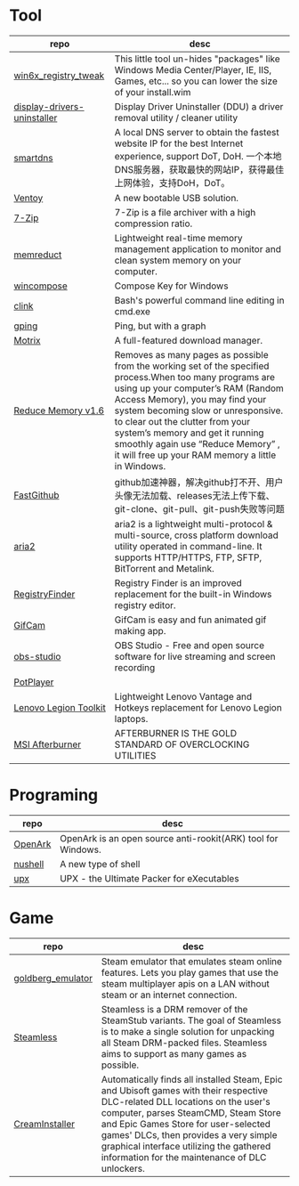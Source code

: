 Tool
===

| repo                                                                                  | desc                                                                                                                                                                                                                                                                                                                                                                                    |
| ------------------------------------------------------------------------------------- | --------------------------------------------------------------------------------------------------------------------------------------------------------------------------------------------------------------------------------------------------------------------------------------------------------------------------------------------------------------------------------------- |
| [win6x_registry_tweak](https://github.com/shiitake/win6x_registry_tweak)              | This little tool un-hides "packages" like Windows Media Center/Player, IE, IIS, Games, etc... so you can lower the size of your install.wim                                                                                                                                                                                                                                             |
| [display-drivers-uninstaller](https://github.com/Wagnard/display-drivers-uninstaller) | Display Driver Uninstaller (DDU) a driver removal utility / cleaner utility                                                                                                                                                                                                                                                                                                             |
| [smartdns](https://github.com/pymumu/smartdns)                                        | A local DNS server to obtain the fastest website IP for the best Internet experience, support DoT, DoH. 一个本地DNS服务器，获取最快的网站IP，获得最佳上网体验，支持DoH，DoT。                                                                                                                                                                                                           |
| [Ventoy](https://github.com/ventoy/Ventoy)                                            | A new bootable USB solution.                                                                                                                                                                                                                                                                                                                                                            |
| [7-Zip](https://7-zip.org/)                                                           | 7-Zip is a file archiver with a high compression ratio.                                                                                                                                                                                                                                                                                                                                 | [GIMP](https://www.gimp.org/) | The Free & Open Source Image Editor |
| [memreduct](https://github.com/henrypp/memreduct)                                     | Lightweight real-time memory management application to monitor and clean system memory on your computer.                                                                                                                                                                                                                                                                                |
| [wincompose](https://github.com/samhocevar/wincompose)                                | Compose Key for Windows                                                                                                                                                                                                                                                                                                                                                                 |
| [clink](https://github.com/chrisant996/clink)                                         | Bash's powerful command line editing in cmd.exe                                                                                                                                                                                                                                                                                                                                         |
| [gping](https://github.com/orf/gping)                                                 | Ping, but with a graph                                                                                                                                                                                                                                                                                                                                                                  |
| [Motrix](https://github.com/agalwood/Motrix)                                          | A full-featured download manager.                                                                                                                                                                                                                                                                                                                                                       |
| [Reduce Memory v1.6](https://www.sordum.org/9197/reduce-memory-v1-6/)                 | Removes as many pages as possible from the working set of the specified process.When too many programs are using up your computer’s RAM (Random Access Memory), you may find your system becoming slow or unresponsive. to clear out the clutter from your system’s memory and get it running smoothly again use “Reduce Memory” , it will free up your RAM memory a little in Windows. |
| [FastGithub](https://github.com/dotnetcore/FastGithub)                                | github加速神器，解决github打不开、用户头像无法加载、releases无法上传下载、git-clone、git-pull、git-push失败等问题                                                                                                                                                                                                                                                                       |
| [aria2](https://github.com/aria2/aria2)                                               | aria2 is a lightweight multi-protocol & multi-source, cross platform download utility operated in command-line. It supports HTTP/HTTPS, FTP, SFTP, BitTorrent and Metalink.                                                                                                                                                                                                             |
| [RegistryFinder](https://registry-finder.com/)                                        | Registry Finder is an improved replacement for the built-in Windows registry editor.                                                                                                                                                                                                                                                                                                    |
| [GifCam](https://blog.bahraniapps.com/gifcam/)                                        | GifCam is easy and fun animated gif making app.                                                                                                                                                                                                                                                                                                                                         |
| [obs-studio](https://github.com/obsproject/obs-studio)                                | OBS Studio - Free and open source software for live streaming and screen recording                                                                                                                                                                                                                                                                                                      |
| [PotPlayer](https://potplayer.daum.net/)                                              |                                                                                                                                                                                                                                                                                                                                                                                         |
| [Lenovo Legion Toolkit](https://github.com/BartoszCichecki/LenovoLegionToolkit)       | Lightweight Lenovo Vantage and Hotkeys replacement for Lenovo Legion laptops.                                                                                                                                                                                                                                                                                                           |
| [MSI Afterburner](https://www.msi.com/Landing/afterburner/graphics-cards)             | AFTERBURNER IS THE GOLD STANDARD OF OVERCLOCKING UTILITIES                                                                                                                                                                                                                                                                                                                              |







Programing
===

| repo                                            | desc                                                         |
| ----------------------------------------------- | ------------------------------------------------------------ |
| [OpenArk](https://github.com/BlackINT3/OpenArk) | OpenArk is an open source anti-rookit(ARK) tool for Windows. |
| [nushell](https://github.com/nushell/nushell)   | A new type of shell                                          |
| [upx](https://github.com/upx/upx)               | UPX - the Ultimate Packer for eXecutables                    |









Game
===
| repo                                                                  | desc                                                                                                                                                                                                                                                                                                                                              |
| --------------------------------------------------------------------- | ------------------------------------------------------------------------------------------------------------------------------------------------------------------------------------------------------------------------------------------------------------------------------------------------------------------------------------------------- |
| [goldberg_emulator](https://gitlab.com/Mr_Goldberg/goldberg_emulator) | Steam emulator that emulates steam online features. Lets you play games that use the steam multiplayer apis on a LAN without steam or an internet connection.                                                                                                                                                                                     |
| [Steamless]([Steamless](https://github.com/atom0s/Steamless))         | Steamless is a DRM remover of the SteamStub variants. The goal of Steamless is to make a single solution for unpacking all Steam DRM-packed files. Steamless aims to support as many games as possible.                                                                                                                                           |
| [CreamInstaller](https://github.com/pointfeev/CreamInstaller)         | Automatically finds all installed Steam, Epic and Ubisoft games with their respective DLC-related DLL locations on the user's computer, parses SteamCMD, Steam Store and Epic Games Store for user-selected games' DLCs, then provides a very simple graphical interface utilizing the gathered information for the maintenance of DLC unlockers. |
